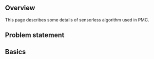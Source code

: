 ## Overview

This page describes some details of sensorless algorithm used in PMC.

## Problem statement



## Basics
